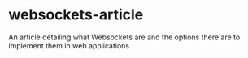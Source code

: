 # websockets-article
An article detailing what Websockets are and the options there are to implement them in web applications
